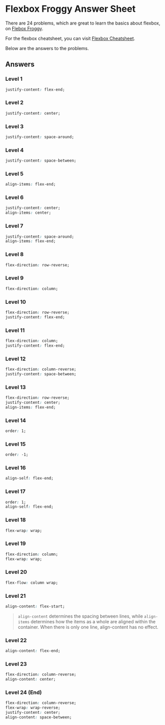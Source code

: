 # Flexbox Froggy Answer Sheet

There are 24 problems, which are great to learn the basics about flexbox, on [Flebox Froggy](https://flexboxfroggy.com/).

For the flexbox cheatsheet, you can visit [Flexbox Cheatsheet](https://darekkay.com/dev/flexbox-cheatsheet.html).

Below are the answers to the problems.

## Answers

### Level 1  

```css
justify-content: flex-end;
```

### Level 2

```css
justify-content: center;
```

### Level 3

```css
justify-content: space-around;
```

### Level 4

```css
justify-content: space-between;
```

### Level 5

```css
align-items: flex-end;
```

### Level 6

```css
justify-content: center;
align-items: center;
```

### Level 7

```css
justify-content: space-around;
align-items: flex-end;
```

### Level 8

```css
flex-direction: row-reverse;
```

### Level 9

```css
flex-direction: column;
```

### Level 10

```css
flex-direction: row-reverse;
justify-content: flex-end;
```

### Level 11

```css
flex-direction: column;
justify-content: flex-end;
```

### Level 12

```css
flex-direction: column-reverse;
justify-content: space-between;
```

### Level 13

```css
flex-direction: row-reverse;
justify-content: center;
align-items: flex-end;
```

### Level 14

```css
order: 1;
```

### Level 15

```css
order: -1;
```

### Level 16

```css
align-self: flex-end;
```

### Level 17

```css
order: 1;
align-self: flex-end;
```

### Level 18

```css
flex-wrap: wrap;
```

### Level 19

```css
flex-direction: column;
flex-wrap: wrap;
```

### Level 20

```css
flex-flow: column wrap;
```

### Level 21

```css
align-content: flex-start;
```

> `align-content` determines the spacing between lines, while `align-items` determines how the items as a whole are aligned within the container. When there is only one line, align-content has no effect.

### Level 22

```css
align-content: flex-end;
```

### Level 23

```css
flex-direction: column-reverse;
align-content: center;
```

### Level 24 (End)

```css
flex-direction: column-reverse;
flex-wrap: wrap-reverse;
justify-content: center;
align-content: space-between;
```
